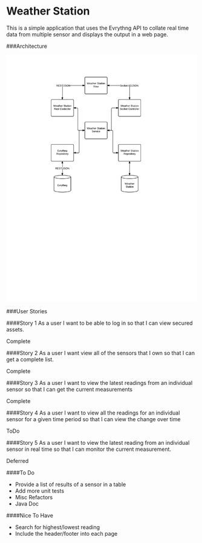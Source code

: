 Weather Station
=========

This is a simple application that uses the Evrythng API to collate real time data from multiple sensor and displays the output in a web page.
 
###Architecture

![Weather Station Architecture](Evrythng.png "Architecture")

###User Stories

####Story 1
As a user I want to be able to log in so that I can view secured assets.

Complete
 
####Story 2
As a user I want view all of the sensors that I own so that I can get a complete list.

Complete

####Story 3
As a user I want to view the latest readings from an individual sensor so that I can get the current measurements

Complete

####Story 4
As a user I want to view all the readings for an individual sensor for a given time period so that I can view the change over time

ToDo

####Story 5
As a user I want to view the latest reading from an individual sensor in real time so that I can monitor the current measurement.

Deferred
 
####To Do
+ Provide a list of results of a sensor in a table
+ Add more unit tests
+ Misc Refactors
+ Java Doc

####Nice To Have
+ Search for highest/lowest reading
+ Include the header/footer into each page